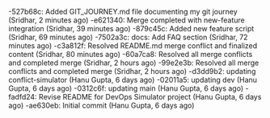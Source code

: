 -527b68c: Added GIT_JOURNEY.md file documenting my git journey (Sridhar, 2 minutes ago)
-e621340: Merge completed with new-feature integration (Sridhar, 39 minutes ago)
-879c45c: Added new feature script (Sridhar, 69 minutes ago)
-7502a3c: docs: Add FAQ section (Sridhar, 72 minutes ago)
-c3a812f: Resolved README.md merge conflict and finalized content (Sridhar, 80 minutes ago)
-60a7ca8: Resolved all merge conflicts and completed merge (Sridhar, 2 hours ago)
-99e2e3b: Resolved all merge conflicts and completed merge (Sridhar, 2 hours ago)
-d3dd9b2: updating conflict-simulator (Hanu Gupta, 6 days ago)
-02011a5: updating dev (Hanu Gupta, 6 days ago)
-0312c6f: updating main (Hanu Gupta, 6 days ago)
-fadfd24: Revise README for DevOps Simulator project (Hanu Gupta, 6 days ago)
-ae630eb: Initial commit (Hanu Gupta, 6 days ago)